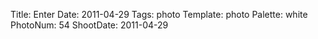 Title: Enter
Date: 2011-04-29
Tags: photo
Template: photo
Palette: white
PhotoNum: 54
ShootDate: 2011-04-29
